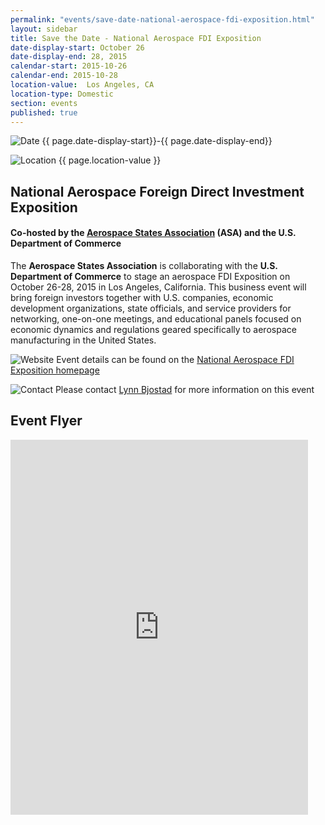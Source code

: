 ```yaml
---
permalink: "events/save-date-national-aerospace-fdi-exposition.html"
layout: sidebar
title: Save the Date - National Aerospace FDI Exposition
date-display-start: October 26
date-display-end: 28, 2015
calendar-start: 2015-10-26
calendar-end: 2015-10-28
location-value:  Los Angeles, CA 
location-type: Domestic
section: events
published: true
---
```

![Date](https://google.github.io/material-design-icons/action/svg/design/ic_event_24px.svg "Date") {{ page.date-display-start}}-{{ page.date-display-end}}

![Location](http://google.github.io/material-design-icons/social/svg/design/ic_location_city_24px.svg "Location") {{ page.location-value }}

## National Aerospace Foreign Direct Investment Exposition

#### Co-hosted by the&nbsp;[Aerospace States Association](http://aerostates.org/)&nbsp;(ASA) and the U.S. Department of Commerce 

The **Aerospace States Association** is collaborating with the **U.S. Department of Commerce** to stage an aerospace FDI Exposition on October 26-28, 2015 in Los Angeles, California. This business event will bring foreign investors together with U.S. companies, economic development organizations, state officials, and service providers for networking, one-on-one meetings, and educational panels focused on economic dynamics and regulations geared specifically to aerospace manufacturing in the United States.

![Website](https://google.github.io/material-design-icons/action/svg/design/ic_exit_to_app_24px.svg "Website") Event details can be found on the [National Aerospace FDI Exposition homepage](http://www.aeroinvestmentexpo.com/)

![Contact](https://google.github.io/material-design-icons/action/svg/design/ic_question_answer_24px.svg "Contact") Please contact [Lynn Bjostad](mailto:lynn@meetingsbypremier.com) for more information on this event

## Event Flyer

<iframe src="https://www.slideshare.net/slideshow/embed_code/key/4MCX7AVI3vd4hZ" width="476" height="600" frameborder="0" marginwidth="0" marginheight="0" scrolling="no"></iframe>
  
 
